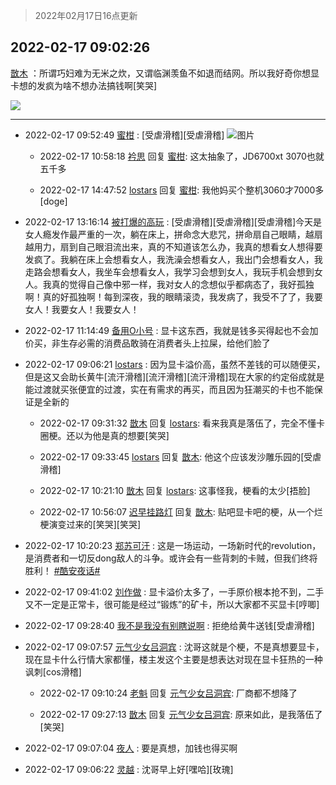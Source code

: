 > 2022年02月17日16点更新
<link rel="stylesheet" href="https://cdn.jsdelivr.net/gh/taotie6/sampleJSON@main/css/photo_show.css">
<meta name="referrer" content="no-referrer" />


 ## 2022-02-17 09:02:26 

 [㪚木](https://www.coolapk.com/feed/33612104?shareKey=ZDAxZTlmZDAxNDhiNjIwZGE3Yzg~) ：所谓巧妇难为无米之炊，又谓临渊羡鱼不如退而结网。所以我好奇你想显卡想的发疯为啥不想办法搞钱啊[笑哭] 

<div class="album">
<img class="img-item" src="https://image.coolapk.com/feed/2018/1217/07/1081091_1545003920_5732@216x196.gif" />
</div>

 ------- 

- 2022-02-17 09:52:49 [蜜柑](uid=1097842) : [受虐滑稽][受虐滑稽] ![图片](https://image.coolapk.com/feed/2022/0217/09/1097842_1c4aa9e9_2768_4953_395@1080x3381.jpeg)

    - 2022-02-17 10:58:18 [衿思](uid=5320859) 回复 [蜜柑](uid=1097842): 这太抽象了，JD6700xt 3070也就五千多 

    - 2022-02-17 14:47:52 [lostars](uid=2165786) 回复 [蜜柑](uid=1097842): 我他妈买个整机3060才7000多[doge] 

- 2022-02-17 13:16:14 [被打爆的高玩](uid=4091765) : [受虐滑稽][受虐滑稽][受虐滑稽]今天是女人瘾发作最严重的一次，躺在床上，拼命念大悲咒，拼命扇自己眼睛，越扇越用力，扇到自己眼泪流出来，真的不知道该怎么办，我真的想看女人想得要发疯了。我躺在床上会想看女人，我洗澡会想看女人，我出门会想看女人，我走路会想看女人，我坐车会想看女人<!--break-->，我学习会想到女人，我玩手机会想到女人。我真的觉得自己像中邪一样，我对女人的念想似乎都病态了，我好孤独啊！真的好孤独啊！每到深夜，我的眼睛滚烫，我发病了，我受不了了，我要女人！我要女人！我要女人！ 

- 2022-02-17 11:14:49 [备用O小号](uid=1002360) : 显卡这东西，我就是钱多买得起也不会加价买，非生存必需的消费品敢骑在消费者头上拉屎，给他们脸了 

- 2022-02-17 09:06:21 [lostars](uid=2165786) : 因为显卡溢价高，虽然不差钱的可以随便买，但是这又会助长黄牛[流汗滑稽][流汗滑稽][流汗滑稽]现在大家的约定俗成就是能过渡就买张便宜的过渡，实在有需求的再买，而且因为狂潮买的卡也不能保证是全新的 

    - 2022-02-17 09:31:32 [㪚木](uid=1081091) 回复 [lostars](uid=2165786): 看来我真是落伍了，完全不懂卡圈梗。还以为他是真的想要[笑哭] 

    - 2022-02-17 09:33:45 [lostars](uid=2165786) 回复 [㪚木](uid=1081091): 他这个应该发沙雕乐园的[受虐滑稽] 

    - 2022-02-17 10:21:10 [㪚木](uid=1081091) 回复 [lostars](uid=2165786): 这事怪我，梗看的太少[捂脸] 

    - 2022-02-17 10:56:07 [迟早挂路灯](uid=874366) 回复 [㪚木](uid=1081091): 贴吧显卡吧的梗，从一个烂梗演变过来的[笑哭][笑哭] 

- 2022-02-17 10:20:23 [郑苏可汗](uid=678781) : 这是一场运动，一场新时代的revolution，是消费者和一切反dong敌人的斗争。或许会有一些背刺的卡贼，但我们终将胜利！ <a class="feed-link-tag" href="/t/酷安夜话?type=0">#酷安夜话#</a> 

- 2022-02-17 09:41:02 [刘作做](uid=3250383) : 显卡溢价太多了，一手原价根本抢不到，二手又不一定是正常卡，很可能是经过“锻炼”的矿卡，所以大家都不买显卡[哼唧] 

- 2022-02-17 09:28:40 [我不是我没有别瞎说啊](uid=2231912) : 拒绝给黄牛送钱[受虐滑稽] 

- 2022-02-17 09:07:57 [元气少女吕洞宾](uid=2928552) : 沈哥这就是个梗，不是真想要显卡，现在显卡什么行情大家都懂，楼主发这个主要是想表达对现在显卡狂热的一种讽刺[cos滑稽] 

    - 2022-02-17 09:10:24 [老魁](uid=1703096) 回复 [元气少女吕洞宾](uid=2928552): 厂商都不想降了 

    - 2022-02-17 09:27:13 [㪚木](uid=1081091) 回复 [元气少女吕洞宾](uid=2928552): 原来如此，是我落伍了[笑哭] 

- 2022-02-17 09:07:04 [夜人](uid=561987) : 要是真想，加钱也得买啊 

- 2022-02-17 09:06:22 [灵越](uid=1324630) : 沈哥早上好[嘿哈][玫瑰] 

